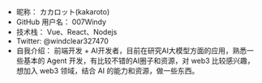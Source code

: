 - 昵称：  カカロット(kakaroto)
- GitHub 用户名：  007Windy
- 技术栈：  Vue、React、Nodejs
- Twitter:   @windclear327470
- 自我介绍：  前端开发 + AI开发者，目前在研究AI大模型方面的应用，熟悉一些基本的 Agent 开发，有比较不错的AI圈子和资源，对 web3 比较感兴趣，想加入 web3 领域，结合 AI 的能力和资源，做一些东西。
